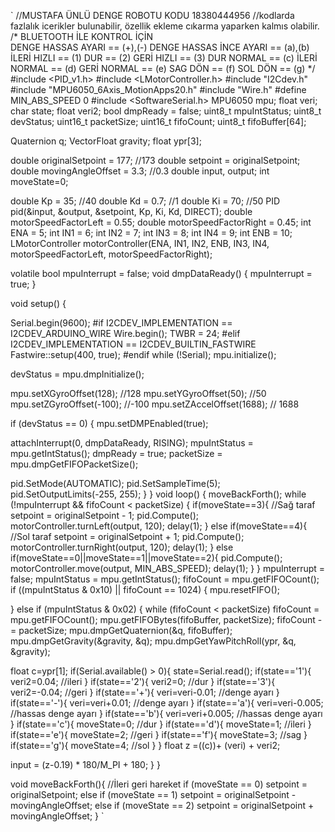 `
//MUSTAFA ÜNLÜ DENGE ROBOTU KODU 18380444956
//kodlarda fazlalık icerikler bulunabilir, özellik ekleme cıkarma yaparken kalmıs olabilir.
/*
BLUETOOTH İLE KONTROL İÇİN  
DENGE HASSAS AYARI == (+),(-)
DENGE HASSAS İNCE AYARI == (a),(b)
İLERİ HIZLI == (1)
DUR == (2)
GERİ HIZLI == (3)
DUR NORMAL == (c)
İLERİ NORMAL == (d)
GERİ NORMAL == (e)
SAG DÖN == (f)
SOL DÖN == (g)
*/
#include <PID_v1.h>
#include <LMotorController.h>
#include "I2Cdev.h"
#include "MPU6050_6Axis_MotionApps20.h"
#include "Wire.h"
#define MIN_ABS_SPEED 0
#include <SoftwareSerial.h>
MPU6050 mpu;
float veri;
char state;
float veri2;
bool dmpReady = false; 
uint8_t mpuIntStatus; 
uint8_t devStatus; 
uint16_t packetSize; 
uint16_t fifoCount; 
uint8_t fifoBuffer[64]; 

Quaternion q; 
VectorFloat gravity;
float ypr[3];

double originalSetpoint = 177;  //173
double setpoint = originalSetpoint;
double movingAngleOffset = 3.3;  //0.3
double input, output;
int moveState=0;

double Kp = 35;   //40
double Kd = 0.7;  //1
double Ki = 70;   //50
PID pid(&input, &output, &setpoint, Kp, Ki, Kd, DIRECT);
double motorSpeedFactorLeft = 0.55;
double motorSpeedFactorRight = 0.45;
int ENA = 5;
int IN1 = 6;
int IN2 = 7;
int IN3 = 8;
int IN4 = 9;
int ENB = 10;
LMotorController motorController(ENA, IN1, IN2, ENB, IN3, IN4, motorSpeedFactorLeft, motorSpeedFactorRight);

volatile bool mpuInterrupt = false; 
void dmpDataReady()
{
mpuInterrupt = true;
}


void setup()
{

Serial.begin(9600);
#if I2CDEV_IMPLEMENTATION == I2CDEV_ARDUINO_WIRE
Wire.begin();
TWBR = 24;
#elif I2CDEV_IMPLEMENTATION == I2CDEV_BUILTIN_FASTWIRE
Fastwire::setup(400, true);
#endif
while (!Serial);
mpu.initialize();

devStatus = mpu.dmpInitialize();

mpu.setXGyroOffset(128); //128
mpu.setYGyroOffset(50); //50
mpu.setZGyroOffset(-100); //-100
mpu.setZAccelOffset(1688); // 1688 

if (devStatus == 0)
{
mpu.setDMPEnabled(true);

attachInterrupt(0, dmpDataReady, RISING);
mpuIntStatus = mpu.getIntStatus();
dmpReady = true;
packetSize = mpu.dmpGetFIFOPacketSize();

pid.SetMode(AUTOMATIC);
pid.SetSampleTime(5);
pid.SetOutputLimits(-255, 255); 
}
}
void loop()
{ 
moveBackForth();
while (!mpuInterrupt && fifoCount < packetSize)
{
if(moveState==3){                                         //Sağ taraf
setpoint = originalSetpoint - 1;
pid.Compute();
motorController.turnLeft(output, 120);
delay(1);
}
else if(moveState==4){                                    //Sol taraf
setpoint = originalSetpoint + 1;
pid.Compute();
motorController.turnRight(output, 120);
delay(1);
}
else if(moveState==0||moveState==1||moveState==2){
pid.Compute();
motorController.move(output, MIN_ABS_SPEED);
delay(1);
}
}
mpuInterrupt = false;
mpuIntStatus = mpu.getIntStatus();
fifoCount = mpu.getFIFOCount();
if ((mpuIntStatus & 0x10) || fifoCount == 1024)
{
mpu.resetFIFO();

}
else if (mpuIntStatus & 0x02)
{
while (fifoCount < packetSize) fifoCount = mpu.getFIFOCount();
mpu.getFIFOBytes(fifoBuffer, packetSize);
fifoCount -= packetSize;
mpu.dmpGetQuaternion(&q, fifoBuffer);
mpu.dmpGetGravity(&gravity, &q);
mpu.dmpGetYawPitchRoll(ypr, &q, &gravity);

float c=ypr[1];
if(Serial.available() > 0){ 
  state=Serial.read();
  if(state=='1'){
    veri2=0.04;                     //ileri
  }
  if(state=='2'){
    veri2=0;                     //dur
  }
  if(state=='3'){
    veri2=-0.04;                     //geri
  }
  if(state=='+'){
    veri=veri-0.01;                     //denge ayarı
  }
  if(state=='-'){
    veri=veri+0.01;                     //denge ayarı
  }
  if(state=='a'){
    veri=veri-0.005;                     //hassas denge ayarı
  }
  if(state=='b'){
    veri=veri+0.005;                      //hassas denge ayarı
  }
  if(state=='c'){
   moveState=0;                     //dur
  }
  if(state=='d'){
    moveState=1;                     //ileri
  }
  if(state=='e'){
   moveState=2;                     //geri
  }
  if(state=='f'){
   moveState=3;                     //sag
  }
  if(state=='g'){
   moveState=4;                     //sol
  }
}
   float   z =((c))+ (veri) + veri2;   



input = (z-0.19) * 180/M_PI + 180;
}
}



void moveBackForth(){                                          //İleri geri hareket
if (moveState == 0)
setpoint = originalSetpoint;
else if (moveState == 1)
setpoint = originalSetpoint - movingAngleOffset;
else if (moveState == 2)
setpoint = originalSetpoint + movingAngleOffset;
} 
`
